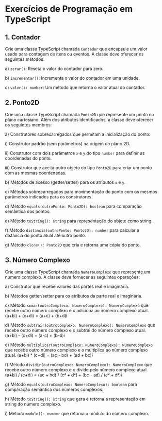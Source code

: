 # Exercícios de Programação em TypeScript

## 1. Contador

Crie uma classe TypeScript chamada `Contador` que encapsule um valor usado para contagem de itens ou eventos. A classe deve oferecer os seguintes métodos:

a) `zerar()`: Reseta o valor do contador para zero.

b) `incrementar()`: Incrementa o valor do contador em uma unidade.

c) `valor(): number`: Um método que retorna o valor atual do contador.

## 2. Ponto2D

Crie uma classe TypeScript chamada `Ponto2D` que represente um ponto no plano cartesiano. Além dos atributos identificados, a classe deve oferecer os seguintes membros:

a) Construtores sobrecarregados que permitam a inicialização do ponto:

i) Construtor padrão (sem parâmetros) na origem do plano 2D.

ii) Construtor com dois parâmetros `x` e `y` do tipo `number` para definir as coordenadas do ponto.

iii) Construtor que aceita outro objeto do tipo `Ponto2D` para criar um ponto com as mesmas coordenadas.

b) Métodos de acesso (getter/setter) para os atributos `x` e `y`.

c) Métodos sobrecarregados para movimentação do ponto com os mesmos parâmetros indicados para os construtores.

d) Método `equals(outroPonto: Ponto2D): boolean` para comparação semântica dos pontos.

e) Método `toString(): string` para representação do objeto como string.

f) Método `distancia(outroPonto: Ponto2D): number` para calcular a distância do ponto atual até outro ponto.

g) Método `clone(): Ponto2D` que cria e retorna uma cópia do ponto.

## 3. Número Complexo

Crie uma classe TypeScript chamada `NumeroComplexo` que represente um número complexo. A classe deve fornecer as seguintes operações:

a) Construtor que recebe valores das partes real e imaginária.

b) Métodos getter/setter para os atributos da parte real e imaginária.

c) Método `somar(outroComplexo: NumeroComplexo): NumeroComplexo` que recebe outro número complexo e o adiciona ao número complexo atual. (a+bi) + (c+di) = (a+c) + (b+d)i

d) Método `subtrair(outroComplexo: NumeroComplexo): NumeroComplexo` que recebe outro número complexo e o subtrai do número complexo atual. (a+bi) - (c+di) = (a-c) + (b-d)i

e) Método `multiplicar(outroComplexo: NumeroComplexo): NumeroComplexo` que recebe outro número complexo e o multiplica ao número complexo atual. (a+bi) * (c+di) = (ac - bd) + (ad + bc)i

f) Método `dividir(outroComplexo: NumeroComplexo): NumeroComplexo` que recebe outro número complexo e o divide pelo número complexo atual. (a+bi) / (c+di) = (ac + bd) / (c² + d²) + (bc - ad) / (c² + d²)i

g) Método `equals(outroComplexo: NumeroComplexo): boolean` para comparação semântica dos números complexos.

h) Método `toString(): string` que gera e retorna a representação em string do número complexo.

i) Método `modulo(): number` que retorna o módulo do número complexo.

